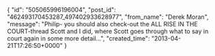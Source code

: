 {
   "id": "505065996196004",
   "post_id": "462493170453287_497402933628977",
   "from_name": "Derek Moran",
   "message": "Philip- you should also check-out the ALL RISE IN THE COURT-thread Scott and I did, where Scott goes through what to say in court again in some more detail...",
   "created_time": "2013-04-21T17:26:50+0000"
 }
